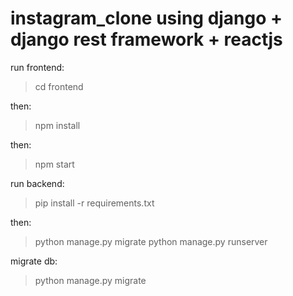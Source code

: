 # instagram_clone using django + django rest framework + reactjs


run frontend:

> cd frontend

then:
> npm install

then:
> npm start

run backend: 

> pip install -r requirements.txt

then:

> python manage.py migrate
> python manage.py runserver

migrate db:
> python manage.py migrate